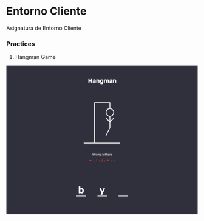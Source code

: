# Entorno Cliente

Asignatura de Entorno Cliente

### Practices

1. Hangman Game

![Hangman](./hangman-game/picture.png)
